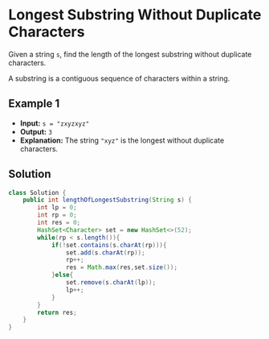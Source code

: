 # Longest Substring Without Duplicate Characters

Given a string `s`, find the length of the longest substring without duplicate characters.

A substring is a contiguous sequence of characters within a string.

## Example 1

- **Input:** `s = "zxyzxyz"`
- **Output:** `3`
- **Explanation:** The string `"xyz"` is the longest without duplicate characters.

## Solution
```java
class Solution {
    public int lengthOfLongestSubstring(String s) {
        int lp = 0;
        int rp = 0;
        int res = 0;
        HashSet<Character> set = new HashSet<>(52);
        while(rp < s.length()){
            if(!set.contains(s.charAt(rp))){
                set.add(s.charAt(rp));
                rp++;
                res = Math.max(res,set.size());
            }else{
                set.remove(s.charAt(lp));
                lp++;
            }
        }
        return res;
    }
}
```